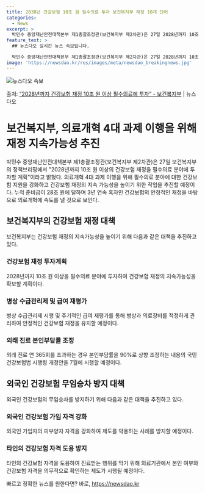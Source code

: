 ```yaml
---
title: 2038년 건강보험 10조 원 필수의료 투자 보건복지부 재정 10개 단어 
categories:
  - News
excerpt: >
  박민수 중앙재난안전대책본부 제1총괄조정관(보건복지부 제2차관)은 27일 2028년까지 10조 원 이상의 건강…
feature_text: >
  ## 뉴스다오 실시간 뉴스 속보입니다.

  박민수 중앙재난안전대책본부 제1총괄조정관(보건복지부 제2차관)은 27일 2028년까지 10조 원 이상의 건강…
image: 'https://newsdao.kr/res/images/meta/newsdao_breakingnews.jpg'
---
```


![뉴스다오 속보](https://newsdao.kr/res/images/meta/newsdao_breakingnews.jpg)

<p>출처: <a href="https://newsdao.kr/3444" rel="dofollow">“2028년까지 건강보험 재정 10조 원 이상 필수의료에 투자”  - 보건복지부</a> | 뉴스다오</p>

<h1>보건복지부, 의료개혁 4대 과제 이행을 위해 재정 지속가능성 추진</h1>
<p data-ke-size="size16">박민수 중앙재난안전대책본부 제1총괄조정관(보건복지부 제2차관)은 27일 보건복지부의 정책브리핑에서 "2028년까지 10조 원 이상의 건강보험 재정을 필수의료 분야에 투자할 계획"이라고 밝혔다. 의료개혁 4대 과제 이행을 위해 필수의료 분야에 대한 건강보험 지원을 강화하고 건강보험 재정의 지속 가능성을 높이기 위한 작업을 추진할 예정이다. 누적 준비금이 28조 원에 달하며 3년 연속 흑자인 건강보험의 안정적인 재정을 바탕으로 의료개혁에 속도를 낼 것으로 보인다.</p>

<h2 data-ke-size="size26">보건복지부의 건강보험 재정 대책</h2>
<p data-ke-size="size16">보건복지부는 건강보험 재정의 지속가능성을 높이기 위해 다음과 같은 대책을 추진하고 있다.</p>

<h3>건강보험 재정 투자계획</h3>
<p data-ke-size="size16">2028년까지 10조 원 이상을 필수의료 분야에 투자하여 건강보험 재정의 지속가능성을 확보할 계획이다.</p>

<h3>병상 수급관리제 및 급여 재평가</h3>
<p data-ke-size="size16">병상 수급관리제 시행 및 주기적인 급여 재평가를 통해 병상과 의료장비를 적정하게 관리하여 안정적인 건강보험 재정을 유지할 예정이다.</p>

<h3>외래 진료 본인부담률 조정</h3>
<p data-ke-size="size16">외래 진료 연 365회를 초과하는 경우 본인부담률을 90%로 상향 조정하는 내용의 국민건강보험법 시행령 개정안을 7월에 시행할 예정이다.</p>

<h2 data-ke-size="size26">외국인 건강보험 무임승차 방지 대책</h2>
<p data-ke-size="size16">외국인 건강보험의 무임승차를 방지하기 위해 다음과 같은 대책을 추진하고 있다.</p>

<h3>외국인 건강보험 가입 자격 강화</h3>
<p data-ke-size="size16">외국인 가입자의 피부양자 자격을 강화하여 제도를 악용하는 사례를 방지할 예정이다.</p>

<h3>타인의 건강보험 자격 도용 방지</h3>
<p data-ke-size="size16">타인의 건강보험 자격을 도용하여 진료받는 행위를 막기 위해 의료기관에서 본인 여부와 건강보험 자격을 의무적으로 확인하는 제도가 시행될 예정이다.</p> 

빠르고 정확한 뉴스를 원한다면? 바로, <a href="https://newsdao.kr" rel="dofollow">https://newsdao.kr</a>


